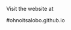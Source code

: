 Visit the website at 

#ohnoitsalobo.github.io

<!---# Hi, I'm Anand Lobo and this is my website.

## Things I do

- **perform music** 
  - _mandolin_ 
  - _viola_ 
  - _singing_ 


- **teach music** 
  - _theory_ 
  - _mandolin / viola / violin_ 

- **live sound engineering** 

## Things I build 

- **contact microphones** 

- **full-color LED strips** 
  - _sound-reactive_ 
  - _MIDI-controlled_ 

 ## Welcome to GitHub Pages

You can use the [editor on GitHub](https://github.com/ohnoitsalobo/ohnoitsalobo.github.io/edit/master/README.md) to maintain and preview the content for your website in Markdown files.

Whenever you commit to this repository, GitHub Pages will run [Jekyll](https://jekyllrb.com/) to rebuild the pages in your site, from the content in your Markdown files.

### Markdown

Markdown is a lightweight and easy-to-use syntax for styling your writing. It includes conventions for

```markdown
Syntax highlighted code block

# Header 1
## Header 2
### Header 3

- Bulleted
- List

1. Numbered
2. List

**Bold** and _Italic_ and `Code` text

[Link](url) and ![Image](src)
```

For more details see [GitHub Flavored Markdown](https://guides.github.com/features/mastering-markdown/).

### Jekyll Themes

Your Pages site will use the layout and styles from the Jekyll theme you have selected in your [repository settings](https://github.com/ohnoitsalobo/ohnoitsalobo.github.io/settings). The name of this theme is saved in the Jekyll `_config.yml` configuration file.

### Support or Contact

Having trouble with Pages? Check out our [documentation](https://help.github.com/categories/github-pages-basics/) or [contact support](https://github.com/contact) and we’ll help you sort it out.
--->

